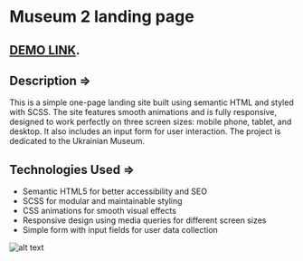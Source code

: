 # Museum 2 landing page

## [DEMO LINK](https://IOherhi.github.io/Museum_2/).

## Description =>
  This is a simple one-page landing site built using semantic HTML and styled with SCSS. The site features smooth animations and is fully responsive, designed to work perfectly on three screen sizes: mobile phone, tablet, and desktop. It also includes an input form for user interaction. The project is dedicated to the Ukrainian Museum.

## Technologies Used =>
 - Semantic HTML5 for better accessibility and SEO
 - SCSS for modular and maintainable styling
 - CSS animations for smooth visual effects
 - Responsive design using media queries for different screen sizes
 - Simple form with input fields for user data collection

![alt text](image.png)
